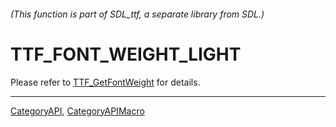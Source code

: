 ###### (This function is part of SDL_ttf, a separate library from SDL.)
# TTF_FONT_WEIGHT_LIGHT

Please refer to [TTF_GetFontWeight](TTF_GetFontWeight) for details.

----
[CategoryAPI](CategoryAPI), [CategoryAPIMacro](CategoryAPIMacro)

